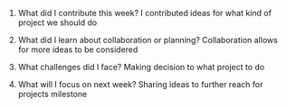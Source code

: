 1. What did I contribute this week?
I contributed ideas for what kind of project we should do

2. What did I learn about collaboration or planning?
Collaboration allows for more ideas to be considered 

3. What challenges did I face?
Making decision to what project to do

4. What will I focus on next week?
Sharing ideas to further reach for projects milestone

